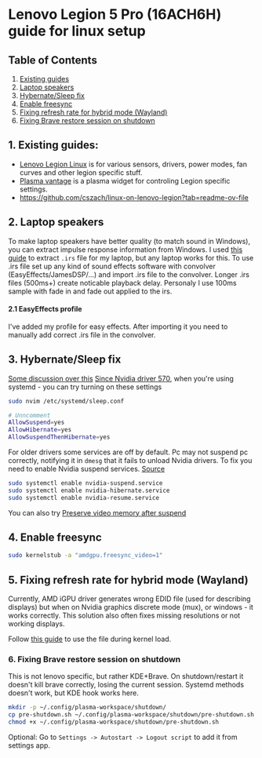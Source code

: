 
# Lenovo Legion 5 Pro (16ACH6H) guide for linux setup

## Table of Contents

1. [Existing guides](#1-existing-guides)
2. [Laptop speakers](#2-laptop-speakers)
3. [Hybernate/Sleep fix](#3-hybernatesleep-fix)
4. [Enable freesync](#4-enable-freesync)
5. [Fixing refresh rate for hybrid mode (Wayland)](#5-fixing-refresh-rate-for-hybrid-mode-wayland)
6. [Fixing Brave restore session on shutdown](#6-fixing-brave-restore-session-on-shutdown)



## 1. Existing guides:
- [Lenovo Legion Linux](https://github.com/johnfanv2/LenovoLegionLinux) is for various sensors, drivers, power modes, fan curves and other legion specific stuff.
- [Plasma vantage](https://store.kde.org/p/2150610) is a plasma widget for controling Legion specific settings.
- https://github.com/cszach/linux-on-lenovo-legion?tab=readme-ov-file


## 2. Laptop speakers
To make laptop speakers have better quality (to match sound in Windows), you can extract impulse response information from Windows. I used [this guide](https://github.com/shuhaowu/linux-thinkpad-speaker-improvements) to extract `.irs` file for my laptop, but any laptop works for this.
To use .irs file set up any kind of sound effects software with convolver (EasyEffects/JamesDSP/...) and import .irs file to the convolver. Longer .irs files (500ms+) create noticable playback delay. Personaly I use 100ms sample with fade in and fade out applied to the irs.
#### 2.1 EasyEffects profile
I've added my profile for easy effects. After importing it you need to manually add correct .irs file in the convolver.

## 3. Hybernate/Sleep fix
[Some discussion over this](https://www.reddit.com/r/archlinux/comments/1g68lqc/the_latest_version_of_nvidiautils_now_supports/)
[Since Nvidia driver 570](https://www.nvidia.com/en-us/drivers/details/240524/), when you're using systemd - you can try turning on these settings
```sh
sudo nvim /etc/systemd/sleep.conf

# Unncomment
AllowSuspend=yes
AllowHibernate=yes
AllowSuspendThenHibernate=yes
```
For older drivers some services are off by default.
Pc may not suspend pc correctly, notifying it in `dmesg` that it fails to unload Nvidia drivers. To fix you need to enable Nvidia suspend services. [Source](https://bbs.archlinux.org/viewtopic.php?id=288181)
```sh
sudo systemctl enable nvidia-suspend.service
sudo systemctl enable nvidia-hibernate.service
sudo systemctl enable nvidia-resume.service
```
You can also try [Preserve video memory after suspend](https://wiki.archlinux.org/title/NVIDIA/Tips_and_tricks#Preserve_video_memory_after_suspend)

## 4. Enable freesync
```sh
sudo kernelstub -a "amdgpu.freesync_video=1"
```

## 5. Fixing refresh rate for hybrid mode (Wayland)
Currently, AMD iGPU driver generates wrong EDID file (used for describing displays) but when on Nvidia graphics discrete mode (mux), or windows - it works correctly. This solution also often fixes missing resolutions or not working displays.

Follow [this guide](EDID.md) to use the file during kernel load. 

### 6. Fixing Brave restore session on shutdown
This is not lenovo specific, but rather KDE+Brave. On shutdown/restart it doesn't kill brave correctly, losing the current session. Systemd methods doesn't work, but KDE hook works here.
```sh
mkdir -p ~/.config/plasma-workspace/shutdown/
cp pre-shutdown.sh ~/.config/plasma-workspace/shutdown/pre-shutdown.sh
chmod +x ~/.config/plasma-workspace/shutdown/pre-shutdown.sh
```
Optional: Go to `Settings -> Autostart -> Logout script` to add it from settings app.